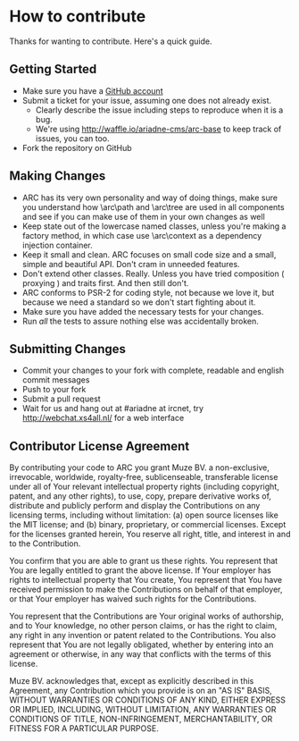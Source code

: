# How to contribute

Thanks for wanting to contribute. Here's a quick guide.

## Getting Started

* Make sure you have a [GitHub account](https://github.com/signup/free)
* Submit a ticket for your issue, assuming one does not already exist.
  * Clearly describe the issue including steps to reproduce when it is a bug.
  * We're using http://waffle.io/ariadne-cms/arc-base to keep track of issues, you can too.
* Fork the repository on GitHub

## Making Changes

* ARC has its very own personality and way of doing things, make sure you understand
  how \arc\path and \arc\tree are used in all components and see if you can make use
  of them in your own changes as well
* Keep state out of the lowercase named classes, unless you're making a factory method,
  in which case use \arc\context as a dependency injection container.
* Keep it small and clean. ARC focuses on small code size and a small, simple and beautiful
  API. Don't cram in unneeded features.
* Don't extend other classes. Really. Unless you have tried composition ( proxying ) and 
  traits first. And then still don't.
* ARC conforms to PSR-2 for coding style, not because we love it, but because we need 
  a standard so we don't start fighting about it.
* Make sure you have added the necessary tests for your changes.
* Run _all_ the tests to assure nothing else was accidentally broken.


## Submitting Changes

* Commit your changes to your fork with complete, readable and english commit messages
* Push to your fork
* Submit a pull request
* Wait for us and hang out at #ariadne at ircnet, try http://webchat.xs4all.nl/ for a web interface

## Contributor License Agreement

By contributing your code to ARC you grant Muze BV. a non-exclusive, irrevocable, worldwide,
royalty-free, sublicenseable, transferable license under all of Your relevant intellectual property rights
(including copyright, patent, and any other rights), to use, copy, prepare derivative works of, distribute and
publicly perform and display the Contributions on any licensing terms, including without limitation:
(a) open source licenses like the MIT license; and (b) binary, proprietary, or commercial licenses. Except for the
licenses granted herein, You reserve all right, title, and interest in and to the Contribution.

You confirm that you are able to grant us these rights. You represent that You are legally entitled to grant the
above license. If Your employer has rights to intellectual property that You create, You represent that You have
received permission to make the Contributions on behalf of that employer, or that Your employer has waived such
rights for the Contributions.

You represent that the Contributions are Your original works of authorship, and to Your knowledge, no other person
claims, or has the right to claim, any right in any invention or patent related to the Contributions. You also
represent that You are not legally obligated, whether by entering into an agreement or otherwise, in any way that
conflicts with the terms of this license.

Muze BV. acknowledges that, except as explicitly described in this Agreement, any Contribution which
you provide is on an "AS IS" BASIS, WITHOUT WARRANTIES OR CONDITIONS OF ANY KIND, EITHER EXPRESS OR IMPLIED,
INCLUDING, WITHOUT LIMITATION, ANY WARRANTIES OR CONDITIONS OF TITLE, NON-INFRINGEMENT, MERCHANTABILITY, OR FITNESS
FOR A PARTICULAR PURPOSE.
